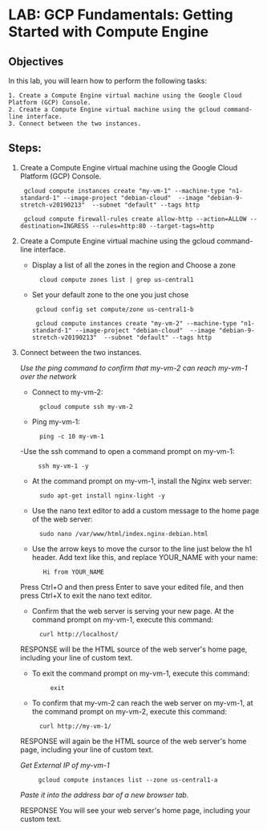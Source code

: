 # LAB: GCP Fundamentals: Getting Started with Compute Engine

## Objectives
In this lab, you will learn how to perform the following tasks:

    1. Create a Compute Engine virtual machine using the Google Cloud Platform (GCP) Console.
    2. Create a Compute Engine virtual machine using the gcloud command-line interface.
    3. Connect between the two instances.

## Steps:
1. Create a Compute Engine virtual machine using the Google Cloud Platform (GCP) Console.

        gcloud compute instances create "my-vm-1" --machine-type "n1-standard-1" --image-project "debian-cloud"  --image "debian-9-stretch-v20190213"  --subnet "default" --tags http
    
        gcloud compute firewall-rules create allow-http --action=ALLOW --destination=INGRESS --rules=http:80 --target-tags=http

2. Create a Compute Engine virtual machine using the gcloud command-line interface.

    - Display a list of all the zones in the region and Choose a zone
    
            cloud compute zones list | grep us-central1
        
    -  Set your default zone to the one you just chose
    
            gcloud config set compute/zone us-central1-b

            gcloud compute instances create "my-vm-2" --machine-type "n1-standard-1" --image-project "debian-cloud"  --image "debian-9-stretch-v20190213"  --subnet "default" --tags http

3. Connect between the two instances.

    _Use the ping command to confirm that my-vm-2 can reach my-vm-1 over the network_

    - Connect to my-vm-2:
    
            gcloud compute ssh my-vm-2
        
    - Ping my-vm-1:
    
            ping -c 10 my-vm-1
        
    -Use the ssh command to open a command prompt on my-vm-1:
    
            ssh my-vm-1 -y
        
    - At the command prompt on my-vm-1, install the Nginx web server:
    
            sudo apt-get install nginx-light -y
            
    - Use the nano text editor to add a custom message to the home page of the web server:
    
            sudo nano /var/www/html/index.nginx-debian.html
            
    - Use the arrow keys to move the cursor to the line just below the h1 header. Add text like this, and replace YOUR_NAME with your name:
    
             Hi from YOUR_NAME
             
    Press Ctrl+O and then press Enter to save your edited file, and then press Ctrl+X to exit the nano text editor.
    
    - Confirm that the web server is serving your new page. At the command prompt on my-vm-1, execute this command:
    
            curl http://localhost/
            
    RESPONSE will be the HTML source of the web server's home page, including your line of custom text.
    
    - To exit the command prompt on my-vm-1, execute this command:
    
               exit
               
    - To confirm that my-vm-2 can reach the web server on my-vm-1, at the command prompt on my-vm-2, execute this command:
    
            curl http://my-vm-1/
            
    RESPONSE will again be the HTML source of the web server's home page, including your line of custom text.

    _Get External IP of my-vm-1_
    
            gcloud compute instances list --zone us-central1-a

    _Paste it into the address bar of a new browser tab._
    
    RESPONSE You will see your web server's home page, including your custom text.
